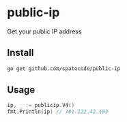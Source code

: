 # public-ip

Get your public IP address

## Install

```sh
go get github.com/spatocode/public-ip
```

## Usage
```go
ip, _ := publicip.V4()
fmt.Println(ip) // 101.122.42.103
```